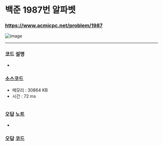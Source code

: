 백준 1987번 알파벳
==================

### <https://www.acmicpc.net/problem/1987>
![image](https://user-images.githubusercontent.com/83554018/154847829-3ff7d4ed-106d-4969-af58-e5552f7cceef.png)

<hr>

### 코드 설명
+ 

### 소스코드
+ 메모리 : 30864 KB
+ 시간 : 72 ms
```python

```

### 오답 노트
+ 


### 오답 코드
```python

```
